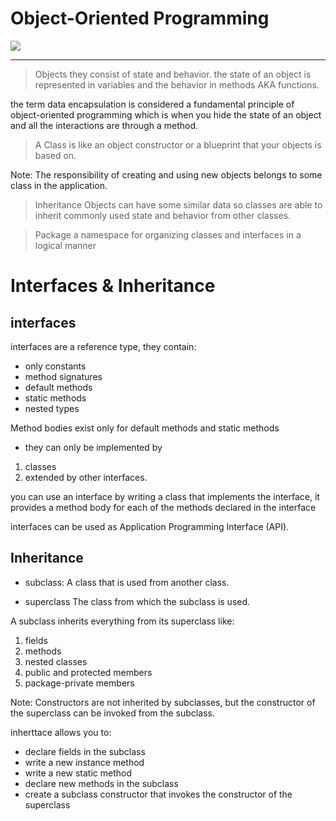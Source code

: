# Object-Oriented Programming

![](https://media.geeksforgeeks.org/wp-content/cdn-uploads/extends.png)



___________________________________________________________

> Objects 
they consist of state and behavior.
the state of an object is represented in variables and the behavior in methods AKA functions.


the term data encapsulation is considered a fundamental principle of  object-oriented programming which is when you hide the state of an object and all the interactions are through a method. 

>  A Class is like an object constructor or a blueprint that your objects is based on. 

Note:  The responsibility of creating and using new objects belongs to some class in the application.

> Inheritance 
Objects can have some similar data so  classes are able to inherit commonly used state and behavior from other classes.

>  Package 
 a namespace for organizing classes and interfaces in a logical manner


# Interfaces & Inheritance


## interfaces
interfaces are a reference type, they contain:
- only constants
- method signatures
- default methods
- static methods
- nested types

Method bodies exist only for default methods and static methods

- they can only be implemented by
1.  classes 
2.  extended by other interfaces.


you can use an interface by writing a class that implements the interface, it provides a method body for each of the methods declared in the interface


interfaces can be used as  Application Programming Interface (API).


## Inheritance

- subclass:
 A class that is used from another class.

- superclass 
The class from which the subclass is used. 


A subclass inherits everything from its superclass
like: 
1. fields
2. methods
3. nested classes 
4. public and protected members
5.  package-private members


Note: Constructors are not inherited by subclasses, but the constructor of the superclass can be invoked from the subclass.

inherttace allows you to:

- declare fields in the subclass 
- write a new instance method 
-  write a new static method 
- declare new methods in the subclass
- create a subclass constructor that invokes the constructor of the superclass

